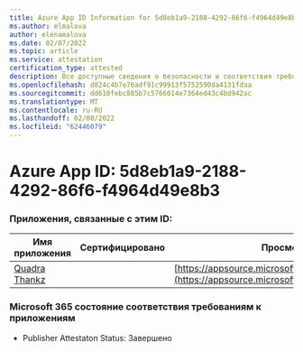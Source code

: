 ```yaml
---
title: Azure App ID Information for 5d8eb1a9-2188-4292-86f6-f4964d49e8b3
ms.author: elmalova
author: elenamalova
ms.date: 02/07/2022
ms.topic: article
ms.service: attestation
certification_type: attested
description: Все доступные сведения о безопасности и соответствия требованиям для 5d8eb1a9-2188-4292-86f6-f4964d49e8b3.
ms.openlocfilehash: d824c4b7e76adf91c99913f5752590da4131fdaa
ms.sourcegitcommit: dd610febc885b7c5766014e7364ed43c4bd942ac
ms.translationtype: MT
ms.contentlocale: ru-RU
ms.lasthandoff: 02/08/2022
ms.locfileid: "62446079"
---
```

# <a name="azure-app-id-5d8eb1a9-2188-4292-86f6-f4964d49e8b3"></a>Azure App ID: 5d8eb1a9-2188-4292-86f6-f4964d49e8b3


### <a name="apps-associated-with-this-id"></a>Приложения, связанные с этим ID:
| **Имя приложения** | **Сертифицировано** | **Просмотр в AppSource** |
|--------------|---------------|-----------------------|
| [Quadra Thankz](https://docs.microsoft.com/microsoft-365-app-certification/forward/WA200003671) |  | [https://appsource.microsoft.com/product/office/WA200003671](https://appsource.microsoft.com/product/office/WA200003671) |

### <a name="microsoft-365-app-compliance-status"></a>Microsoft 365 состояние соответствия требованиям к приложениям
- Publisher Attestaton Status: Завершено
